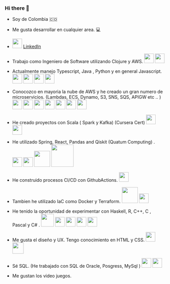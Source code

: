 ### Hi there 👋

<!--
**AriasAEnima/AriasAEnima** is a ✨ _special_ ✨ repository because its `README.md` (this file) appears on your GitHub profile.-->


- Soy de Colombia 🇨🇴
- Me gusta desarrollar en cualquier area. 💻
- <img src="https://github.com/AriasAEnima/AriasAEnima/assets/35570447/e7961b94-c98b-4332-93b6-cc193fdbeae0" width="30"> [LinkedIn](https://www.linkedin.com/in/ariasaenima/)

- Trabajo como Ingeniero de Software utilizando Clojure y AWS.  <img src="https://github.com/AriasAEnima/AriasAEnima/assets/35570447/5b43e7e5-9def-4180-aac7-f6efd6f4c7d9" width="30"> <img src="https://github.com/AriasAEnima/AriasAEnima/assets/35570447/90565d81-5a9b-42d2-911c-ce7a4b98b19e" width="30">
- Actualmente manejo Typescript, Java , Python y en general Javascript. <img src="https://github.com/AriasAEnima/AriasAEnima/assets/35570447/3fbe1854-f807-4398-8ae1-8104a19a2fec" width="30"> <img src="https://github.com/AriasAEnima/AriasAEnima/assets/35570447/dc0ec8e0-f197-4433-bb1f-d47499f22a50" width="30"> <img src="https://github.com/AriasAEnima/AriasAEnima/assets/35570447/44d8807d-a939-4bd0-b257-4a4701ef4099" width="30"> <img src="https://github.com/AriasAEnima/AriasAEnima/assets/35570447/6e74cbe1-577e-4960-b66f-4a1c80fcec46" width="30">

- Conocozco en mayoria la nube de AWS y he creado un gran numero de microservicios. (Lambdas, ECS, Dynamo, S3, SNS, SQS, APIGW etc .. ) <img src="https://github.com/AriasAEnima/AriasAEnima/assets/35570447/2bfdeb4d-f111-467c-ba72-43ae1bcb60a7" width="30"> <img src="https://github.com/AriasAEnima/AriasAEnima/assets/35570447/ea272b4b-d113-48a1-b605-82d032f45046" width="30"> <img src="https://github.com/AriasAEnima/AriasAEnima/assets/35570447/3cace896-63dd-41d7-804e-63f09ea3d4b9" height="30"> <img src="https://github.com/AriasAEnima/AriasAEnima/assets/35570447/c4cca5f8-0f9b-4f75-9a03-831d90e19df0" width="30"> <img src="https://github.com/AriasAEnima/AriasAEnima/assets/35570447/1c58f75f-b9fc-4b22-aa83-5d82f3db092b" width="30"> <img src="https://github.com/AriasAEnima/AriasAEnima/assets/35570447/9211c34b-1674-4aa7-b690-7a5a9922a8bc" width="30"> <img src="https://github.com/AriasAEnima/AriasAEnima/assets/35570447/fdfcefcd-b316-4eec-9811-f35c0bca789c" width="30">

- He creado proyectos con Scala ( Spark y Kafka) (Cursera Cert) <img src="https://github.com/AriasAEnima/AriasAEnima/assets/35570447/f356e12b-4384-4379-b7c3-f2050bfa664d" width="30"> <img src="https://github.com/AriasAEnima/AriasAEnima/assets/35570447/c1bb5dfb-7774-436f-9636-0427596faf81" width="30">

- He utilizado Spring, React, Pandas and Qiskit (Quatum Computing) . <img src="https://github.com/AriasAEnima/AriasAEnima/assets/35570447/bd8300b0-b36d-44b6-9d80-3a6dfc835ef4" width="30"> <img src="https://github.com/AriasAEnima/AriasAEnima/assets/35570447/4877f9cc-5a72-457f-9ce2-314c8d728942" width="30"> <img src="https://github.com/AriasAEnima/AriasAEnima/assets/35570447/144a8556-c440-4212-9e36-cad1b8bb3389" width="50"> <img src="https://github.com/AriasAEnima/AriasAEnima/assets/35570447/954ed1a5-2e0e-450f-a5ba-f5528780c0b5" width="70"> 

- He construido procesos CI/CD con GithubActions. <img src="https://github.com/AriasAEnima/AriasAEnima/assets/35570447/6a2bc200-46c5-4635-9cff-98b649d4ccc1" width="30"> 

- Tambien he utilizado IaC como Docker y Terraform. <img src="https://github.com/AriasAEnima/AriasAEnima/assets/35570447/21196e40-7645-42e5-9570-d2a59e9cbb2c" width="50"> <img src="https://github.com/AriasAEnima/AriasAEnima/assets/35570447/c9ce5747-406b-415a-9e94-b423ced1f35b" width="30">


- He tenido la oportunidad de experimentar con Haskell, R, C++, C , Pascal y C# . <img src="https://github.com/AriasAEnima/AriasAEnima/assets/35570447/2ab0ccce-c338-4188-ac67-37c297dd6a71" width="40">  <img src="https://github.com/AriasAEnima/AriasAEnima/assets/35570447/d0a4fcc9-6f4b-4a8d-ae58-379d0eb49c8c" width="30"> <img src="https://github.com/AriasAEnima/AriasAEnima/assets/35570447/a14a93cc-53e3-492c-b755-5cd6c0c069e9" width="30"> <img src="https://github.com/AriasAEnima/AriasAEnima/assets/35570447/41fca661-f3be-46a2-bebd-83255fbdfc12" width="30"> <img src="https://github.com/AriasAEnima/AriasAEnima/assets/35570447/96d49a5d-acc0-4791-98b5-e3fe28e1a8e2" width="30"> 


- Me gusta el diseño y UX. Tengo conocimiento en HTML y CSS.  <img src="https://github.com/AriasAEnima/AriasAEnima/assets/35570447/0aab9b0c-71db-4b6a-b233-e7458f4bce6e" width="30"> <img src="https://github.com/AriasAEnima/AriasAEnima/assets/35570447/b8e40040-1f18-4209-b231-688417ef263a" height="35">


- Sé SQL. (He trabajado con SQL de Oracle, Posgress, MySql ) <img src="https://github.com/AriasAEnima/AriasAEnima/assets/35570447/bafd6677-4359-4dd9-b20b-21ee77dc8b4c" width="30"> <img src="https://github.com/AriasAEnima/AriasAEnima/assets/35570447/4d4eceb5-1c1e-46c9-90e3-752f03bf6d9e" width="30">
- Me gustan los video juegos.
  


